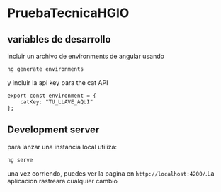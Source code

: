 # PruebaTecnicaHGIO

## variables de desarrollo
incluir un archivo de environments de angular usando
```bash
ng generate environments
```
y incluir la api key para the cat API 
```
export const environment = {
    catKey: "TU_LLAVE_AQUI"
};

```

## Development server

para lanzar una instancia local utiliza:

```bash
ng serve
```

una vez corriendo, puedes ver la pagina en `http://localhost:4200/`.La aplicacion rastreara cualquier cambio

